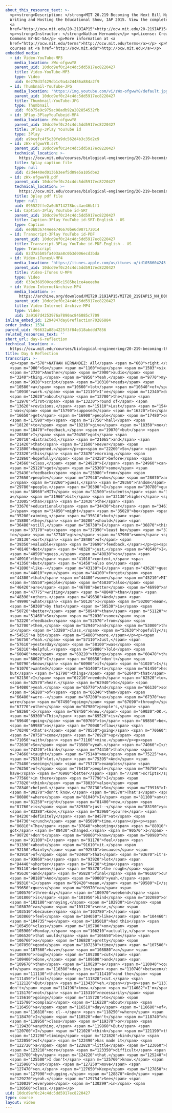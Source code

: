 ```yaml
---
about_this_resource_text: >-
  <p><strong>Description: </strong>MIT 20.219 Becoming the Next Bill Nye:
  Writing and Hosting the Educational Show, IAP 2015. View the complete course:
  <a
  href="http://ocw.mit.edu/20-219IAP15">http://ocw.mit.edu/20-219IAP15</a>.</p>
  <p><strong>Instructor: </strong>Nathan Hernandez</p> <p>License: Creative
  Commons BY-NC-SA</p> <p>More information at <a
  href="http://ocw.mit.edu/terms">http://ocw.mit.edu/terms</a></p> <p>More
  courses at <a href="http://ocw.mit.edu">http://ocw.mit.edu</a></p>
embedded_media:
  - id: Video-YouTube-MP3
    media_location: zWx-ofgwwY8
    parent_uid: 10dcd9ef0c24c4dc5dd5917ec8220427
    title: Video-YouTube-MP3
    type: Video
    uid: 0e278d3f429db1c9a4a24486a884a2f9
  - id: Thumbnail-YouTube-JPG
    media_location: 'https://img.youtube.com/vi/zWx-ofgwwY8/default.jpg'
    parent_uid: 10dcd9ef0c24c4dc5dd5917ec8220427
    title: Thumbnail-YouTube-JPG
    type: Thumbnail
    uid: f6b75e9c975ac08adb92a202854532fb
  - id: 3Play-3PlayYouTubeid-MP4
    media_location: zWx-ofgwwY8
    parent_uid: 10dcd9ef0c24c4dc5dd5917ec8220427
    title: 3Play-3Play YouTube id
    type: 3Play
    uid: a9bcefc4f5c30fe9dc562d4b3c35d2c9
  - id: zWx-ofgwwY8.srt
    parent_uid: 10dcd9ef0c24c4dc5dd5917ec8220427
    technical_location: >-
      https://ocw.mit.edu/courses/biological-engineering/20-219-becoming-the-next-bill-nye-writing-and-hosting-the-educational-show-january-iap-2015/student-reflections/nathan-hernandezs-reflections/day-6-reflection/zWx-ofgwwY8.srt
    title: 3play caption file
    type: null
    uid: d2d4440ed0136b3eef5d09e5a105dbe2
  - id: zWx-ofgwwY8.pdf
    parent_uid: 10dcd9ef0c24c4dc5dd5917ec8220427
    technical_location: >-
      https://ocw.mit.edu/courses/biological-engineering/20-219-becoming-the-next-bill-nye-writing-and-hosting-the-educational-show-january-iap-2015/student-reflections/nathan-hernandezs-reflections/day-6-reflection/zWx-ofgwwY8.pdf
    title: 3play pdf file
    type: null
    uid: 095522ffe2a0d6714278bcc4ae46b1f1
  - id: Caption-3Play YouTube id-SRT
    parent_uid: 10dcd9ef0c24c4dc5dd5917ec8220427
    title: Caption-3Play YouTube id-SRT-English - US
    type: Caption
    uid: ee0b836744eee746670be6d987172014
  - id: Transcript-3Play YouTube id-PDF
    parent_uid: 10dcd9ef0c24c4dc5dd5917ec8220427
    title: Transcript-3Play YouTube id-PDF-English - US
    type: Transcript
    uid: 82d7a5b05fa403aa8c0b3d006ecd3bda
  - id: Video-iTunesU-MP4
    media_location: 'https://itunes.apple.com/us/itunes-u/id1058604245'
    parent_uid: 10dcd9ef0c24c4dc5dd5917ec8220427
    title: Video-iTunes U-MP4
    type: Video
    uid: 038e368500cedd5c1585be1ce4aeeeba
  - id: Video-InternetArchive-MP4
    media_location: >-
      https://archive.org/download/MIT20.219IAP15/MIT20_219IAP15_NH_D06_Reflection_audio_360p.mp4
    parent_uid: 10dcd9ef0c24c4dc5dd5917ec8220427
    title: Video-Internet Archive-MP4
    type: Video
    uid: 2a9167d4253976a7890ac846085c7709
inline_embed_id: 1294847day6reflection70286884
order_index: 1534
parent_uid: f96632a88b4225f3f84e318abddd7856
related_resources_text: ''
short_url: day-6-reflection
technical_location: >-
  https://ocw.mit.edu/courses/biological-engineering/20-219-becoming-the-next-bill-nye-writing-and-hosting-the-educational-show-january-iap-2015/student-reflections/nathan-hernandezs-reflections/day-6-reflection
title: Day 6 Reflection
transcript: >-
  <p><span m="570">NATHAN HERNANDEZ: All</span> <span m="660">right.</span>
  <span m="900">So</span> <span m="1160">day</span> <span m="1503">six.</span>
  <span m="2720">Another</span> <span m="2900">audio</span> <span
  m="3240">thing.</span> <span m="8950">Yeah,</span> <span m="9770">my</span>
  <span m="9920">script</span> <span m="10310">needs</span> <span
  m="10580">a</span> <span m="10660">lot</span> <span m="10840">of</span> <span
  m="10930">work.</span> <span m="12110">I've</span> <span m="12340">done</span>
  <span m="12620">about</span> <span m="12700">the</span> <span
  m="12970">first</span> <span m="13230">round of</span> <span
  m="13620">revisions.</span> <span m="15110">Last</span> <span m="15440">night
  I was</span> <span m="15790">supposed</span> <span m="16320">to</span> <span
  m="16650">get</span> <span m="16900">people</span> <span m="17480">on</span>
  <span m="17590">my</span> <span m="17750">hall</span> <span
  m="18120">to</span> <span m="18210">give</span> <span m="18350">me</span>
  <span m="18470">feedback,</span> <span m="19070">but</span> <span
  m="20380">I</span> <span m="20450">got</span> <span
  m="20710">distracted,</span> <span m="21065">and</span> <span
  m="21420">that</span> <span m="21600">never</span> <span
  m="21800">happened.</span></p><p><span m="22260">So</span> <span
  m="23320">this</span> <span m="23470">morning,</span> <span
  m="23860">hopefully</span> <span m="24250">before</span> <span
  m="24560">class,</span> <span m="24920">I</span> <span m="24960">can</span>
  <span m="25120">get</span> <span m="25300">some</span> <span
  m="25430">feedback</span> <span m="25980">from</span> <span
  m="27650">people</span> <span m="27940">who</span> <span m="28070">are,
  I</span> <span m="28260">guess,</span> <span m="29360">random</span> <span
  m="29780">people.</span> <span m="30390">I</span> <span m="30780">guess</span>
  <span m="30960">MIT</span> <span m="31500">students</span> <span m="31870">are
  a</span> <span m="31960">bit</span> <span m="32130">higher</span> <span
  m="33005">than</span> <span m="33430">the</span> <span
  m="33670">educational</span> <span m="34430">bar</span> <span m="34610">that
  I</span> <span m="34850">might</span> <span m="35020">be</span> <span
  m="35200">aiming,</span> <span m="35610">but</span> <span
  m="35800">they</span> <span m="36200">should</span> <span
  m="36480">still,</span> <span m="36730">I</span> <span m="36870">think,</span>
  <span m="37170">at</span> <span m="37390">least be</span> <span m="37460">able
  to</span> <span m="37740">give</span> <span m="37900">some</span> <span
  m="38130">sort</span> <span m="38480">of</span> <span
  m="39350">valuable</span> <span m="39690">feedback.</span></p><p><span
  m="40140">Not</span> <span m="40320">just,</span> <span m="40540">I</span>
  <span m="40590">guess,</span> <span m="40830">on</span> <span
  m="40910">the</span> <span m="41010">content,</span> <span
  m="41350">but</span> <span m="41450">also on</span> <span
  m="41890">like--</span> <span m="43130">I</span> <span m="43620">guess</span>
  <span m="44010">you</span> <span m="44100">forget</span> <span
  m="44300">that</span> <span m="44400">some</span> <span m="45210">MIT</span>
  <span m="45550">people</span> <span m="45830">also</span> <span
  m="46420">are</span> <span m="46780">better</span> <span m="46990">at</span>
  <span m="47775">writing</span> <span m="48040">than</span> <span
  m="48390">others.</span> <span m="49630">And</span> <span
  m="49990">what</span> <span m="50120">I</span> <span m="50200">mean</span>
  <span m="50300">by that</span> <span m="50530">is</span> <span
  m="50720">better</span> <span m="50940">than</span> <span m="51120">me.</span>
  <span m="51460">So</span> <span m="52030">some</span> <span
  m="52220">feedback</span> <span m="52570">from</span> <span
  m="52700">them,</span> <span m="52940">and</span> <span m="53000">then
  in</span> <span m="53280">class,</span> <span m="53630">hopefully</span> <span
  m="54515">a bit</span> <span m="54860">more.</span></p><p><span
  m="56750">Yeah.</span> <span m="57110">Just,</span> <span
  m="57610">yesterday</span> <span m="58100">was</span> <span
  m="58310">helpful.</span> <span m="59880">Told</span> <span
  m="60040">me</span> <span m="60220">things</span> <span m="60470">that</span>
  <span m="60620">I</span> <span m="60650">don't</span> <span
  m="60790">know</span> <span m="60900">if</span> <span m="61020">I</span> <span
  m="61070">wanted</span> <span m="61400">to</span> <span m="61450">hear,
  but</span> <span m="61790">things</span> <span m="62040">that</span> <span
  m="62150">I</span> <span m="62210">needed</span> <span m="62520">to</span>
  <span m="62570">hear.</span> <span m="62940">So</span> <span
  m="64080">yeah.</span> <span m="65770">And</span> <span m="66130">some</span>
  <span m="66280">of</span> <span m="66340">them</span> <span
  m="66480">were--</span> <span m="67200">as</span> <span m="67370">we
  were</span> <span m="67490">going</span> <span m="67690">through</span> <span
  m="67770">other</span> <span m="67980">people's,</span> <span
  m="68360">I</span> <span m="68450">knew,</span> <span m="69020">OK.</span>
  <span m="69300">This</span> <span m="69520">is</span> <span
  m="69640">going</span> <span m="69760">to</span> <span m="69850">be</span>
  <span m="69980">a</span> <span m="70040">flaw</span> <span
  m="70340">that's</span> <span m="70550">going</span> <span m="70660">to</span>
  <span m="70750">come</span> <span m="70920">up</span> <span
  m="71050">with</span> <span m="71160">mine.</span></p><p><span
  m="72630">So</span> <span m="73500">yeah.</span> <span m="74060">I</span>
  <span m="74220">think</span> <span m="74410">that</span> <span
  m="74660">taught</span> <span m="75140">me</span> <span m="75225">a</span>
  <span m="75310">lot.</span> <span m="75395">And</span> <span
  m="75480">seeing</span> <span m="75770">examples</span> <span
  m="76250">of</span> <span m="76410">people</span> <span m="76750">who
  have</span> <span m="76980">better</span> <span m="77240">scripts</span> <span
  m="77560">in there</span> <span m="77790">I</span> <span
  m="77820">think</span> <span m="78030">also</span> <span
  m="78340">helped.</span> <span m="78730">So</span> <span m="79916">I</span>
  <span m="80270">don't know.</span> <span m="80570">That's</span> <span
  m="80880">where</span> <span m="81040">I</span> <span m="81100">am</span>
  <span m="81250">right</span> <span m="81400">now,</span> <span
  m="81760">is</span> <span m="82930">just--</span> <span m="83190">you</span>
  <span m="83280">know,</span> <span m="83960">you're</span> <span
  m="84230">definitely</span> <span m="84570">at</span> <span
  m="84730">crunch</span> <span m="85090">time.</span></p><p><span
  m="86810">The</span> <span m="87640">shooting</span> <span m="88010">date 
  got</span> <span m="88430">changed.</span> <span m="90570">I</span> <span
  m="90720">don't</span> <span m="90860">know</span> <span m="90980">how</span>
  <span m="91100">I</span> <span m="91170">feel</span> <span
  m="91390">about</span> <span m="91610">it.</span> <span
  m="92150">Mainly</span> <span m="92530">because</span> <span
  m="92910">of</span> <span m="93460">that</span> <span m="93670">it's</span>
  <span m="93860">a</span> <span m="93920">lot</span> <span
  m="94440">shorter</span> <span m="94730">time</span> <span
  m="95110">between</span> <span m="95370">the rough</span> <span
  m="95630">and</span> <span m="95820">final</span> <span m="96160">cut.</span>
  <span m="98180">And</span> <span m="99000">yeah.</span> <span
  m="99310">I</span> <span m="99420">mean,</span> <span m="99580">I</span> <span
  m="99650">guess</span> <span m="99970">a</span> <span
  m="100570">three-day</span> <span m="100970">weekend</span> <span
  m="101800">is</span> <span m="101950">kind</span> <span m="102080">of</span>
  <span m="102180">annoying,</span> <span m="102930">in</span> <span
  m="103070">a</span> <span m="103120">sense,</span> <span
  m="103510">because</span> <span m="103780">I</span> <span
  m="103860">feel</span> <span m="104050">like</span> <span m="104460">if</span>
  <span m="104735">we</span> <span m="105010">had this</span> <span
  m="105450">class</span> <span m="105780">on</span> <span
  m="105900">Monday,</span> <span m="106210">actually,</span> <span
  m="106520">that would</span> <span m="106650">be</span> <span
  m="106760">a</span> <span m="106820">pretty</span> <span
  m="107050">good</span> <span m="107230">time</span> <span m="107500">to</span>
  <span m="107560">have</span> <span m="108880">a</span> <span
  m="108970">rough</span> <span m="109200">cut</span> <span
  m="109400">done,</span> <span m="109600">and</span> <span
  m="109670">then</span> <span m="110020">a</span> <span m="110040">couple
  of</span> <span m="110380">days in</span> <span m="110740">between</span>
  <span m="111130">that</span> <span m="111410">and the</span> <span
  m="111450">final</span> <span m="111820">cut.</span> <span
  m="112120">But</span> <span m="113430">eh.</span></p><p><span m="113710">I
  don't</span> <span m="114196">know.</span> <span m="114682">I'm</span> <span
  m="115170">not</span> <span m="115310">necessarily</span> <span
  m="115610">going</span> <span m="115720">to</span> <span
  m="115780">complain</span> <span m="116220">about</span> <span
  m="116450">a</span> <span m="116510">day</span> <span m="116680">of</span>
  <span m="116810">no cl--</span> <span m="118250">where</span> <span
  m="118470">I</span> <span m="118520">don't</span> <span m="118740">have</span>
  <span m="118950">class</span> <span m="119370">or</span> <span
  m="119430">anything.</span> <span m="119860">But</span> <span
  m="120700">I</span> <span m="121020">think</span> <span m="121190">the</span>
  <span m="121290">timing</span> <span m="121820">kind</span> <span
  m="122050">of</span> <span m="122490">has made it</span> <span
  m="122720">a</span> <span m="122820">little</span> <span m="123060">bit</span>
  <span m="123210">more</span> <span m="123350">difficult</span> <span
  m="123780">by</span> <span m="124220">that.</span> <span m="125240">But</span>
  <span m="125500">I don't</span> <span m="125760">know.</span> <span
  m="125980">Just</span> <span m="127250">move</span> <span
  m="127470">on.</span> <span m="127650">Keep</span> <span m="127850">on</span>
  <span m="127990">chugging.</span> <span m="128870">And</span> <span
  m="129270">yeah.</span> <span m="129754">See</span> <span
  m="130039">everyone</span> <span m="130299">in</span> <span
  m="130560">class.</span></p>
uid: 10dcd9ef0c24c4dc5dd5917ec8220427
type: course
layout: video
---
```

